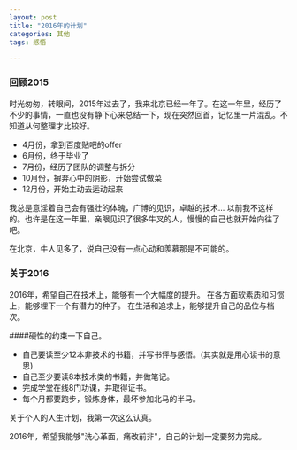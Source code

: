```yaml
---
layout: post
title: "2016年的计划"
categories: 其他
tags: 感悟

---
```

### 回顾2015
时光匆匆，转眼间，2015年过去了，我来北京已经一年了。在这一年里，经历了不少的事情，一直也没有静下心来总结一下，现在突然回首，记忆里一片混乱。不知道从何整理才比较好。

- 4月份，拿到百度贴吧的offer
- 6月份，终于毕业了
- 7月份，经历了团队的调整与拆分
- 10月份，摒弃心中的阴影，开始尝试做菜
- 12月份，开始主动去运动起来

我总是意淫着自己会有强壮的体魄，广博的见识，卓越的技术... 以前我不这样的。也许是在这一年里，亲眼见识了很多牛叉的人，慢慢的自己也就开始向往了吧。

在北京，牛人见多了，说自己没有一点心动和羡慕那是不可能的。

### 关于2016
2016年，希望自己在技术上，能够有一个大幅度的提升。
在各方面软素质和习惯上，能够埋下一个有潜力的种子。
在生活和追求上，能够提升自己的品位与档次。

####硬性的约束一下自己。
- 自己要读至少12本非技术的书籍，并写书评与感悟。(其实就是用心读书的意思)
- 自己至少要读8本技术类的书籍，并做笔记。
- 完成学堂在线8门功课，并取得证书。
- 每个月都要跑步，锻炼身体，最坏参加北马的半马。

关于个人的人生计划，我第一次这么认真。

2016年，希望我能够"洗心革面，痛改前非"，自己的计划一定要努力完成。